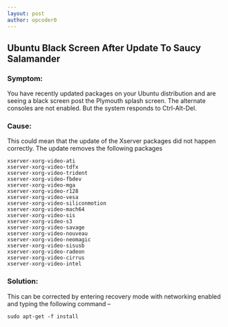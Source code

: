 ```yaml
---
layout: post
author: opcoder0
---
```


## Ubuntu Black Screen After Update To Saucy Salamander

### Symptom:

You have recently updated packages on your Ubuntu distribution and are seeing a black screen post the Plymouth splash screen. The alternate consoles are not enabled. But the system responds to Ctrl-Alt-Del.

### Cause:

This could mean that the update of the Xserver packages did not happen correctly. The update removes the following packages

```
xserver-xorg-video-ati
xserver-xorg-video-tdfx
xserver-xorg-video-trident
xserver-xorg-video-fbdev
xserver-xorg-video-mga
xserver-xorg-video-r128
xserver-xorg-video-vesa
xserver-xorg-video-siliconmotion
xserver-xorg-video-mach64
xserver-xorg-video-sis
xserver-xorg-video-s3
xserver-xorg-video-savage
xserver-xorg-video-nouveau
xserver-xorg-video-neomagic
xserver-xorg-video-sisusb
xserver-xorg-video-radeon
xserver-xorg-video-cirrus
xserver-xorg-video-intel
```

### Solution:

This can be corrected by entering recovery mode with networking enabled and typing the following command –

`sudo apt-get -f install`
